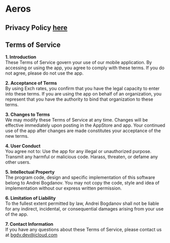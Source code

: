 # Aeros

## Privacy Policy [here](aeros_privacy)

## Terms of Service

__1. Introduction__  
These Terms of Service govern your use of our mobile application. By accessing or using the app, you agree to comply with these terms. If you do not agree, please do not use the app.

__2. Acceptance of Terms__  
By using Exch rates, you confirm that you have the legal capacity to enter into these terms. If you are using the app on behalf of an organization, you represent that you have the authority to bind that organization to these terms.

__3. Changes to Terms__  
We may modify these Terms of Service at any time. Changes will be effective immediately upon posting in the AppStore and app. Your continued use of the app after changes are made constitutes your acceptance of the new terms.

__4. User Conduct__  
You agree not to:
Use the app for any illegal or unauthorized purpose.
Transmit any harmful or malicious code.
Harass, threaten, or defame any other users.

__5. Intellectual Property__  
The program code, design and specific implementation of this software belong to Andrei Bogdanov. You may not copy the code, style and idea of ​​implementation without our express written permission.

__6. Limitation of Liability__  
To the fullest extent permitted by law, Andrei Bogdanov shall not be liable for any indirect, incidental, or consequential damages arising from your use of the app.

__7. Contact Information__  
If you have any questions about these Terms of Service, please contact us at <bgdv.dev@icloud.com>
